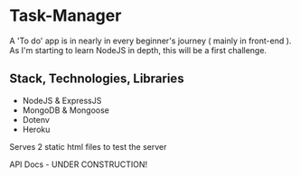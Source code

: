 # Task-Manager
A 'To do' app is in nearly in every beginner's journey ( mainly in front-end ). As I'm starting to learn NodeJS in depth, this will be a first challenge.

## Stack, Technologies, Libraries
* NodeJS & ExpressJS
* MongoDB & Mongoose
* Dotenv
* Heroku

Serves 2 static html files to test the server

API Docs - UNDER CONSTRUCTION!
